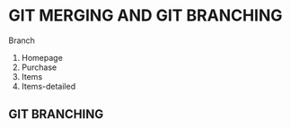 # GIT MERGING AND GIT BRANCHING

Branch<br>

1. Homepage
2. Purchase
3. Items
4. Items-detailed

## GIT BRANCHING
